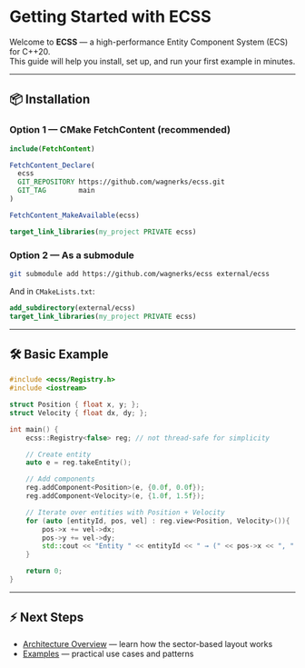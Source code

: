 # Getting Started with ECSS

Welcome to **ECSS** — a high-performance Entity Component System (ECS) for C++20.  
This guide will help you install, set up, and run your first example in minutes.

---

## 📦 Installation

### Option 1 — CMake FetchContent (recommended)
```cmake
include(FetchContent)

FetchContent_Declare(
  ecss
  GIT_REPOSITORY https://github.com/wagnerks/ecss.git
  GIT_TAG        main
)

FetchContent_MakeAvailable(ecss)

target_link_libraries(my_project PRIVATE ecss)
```

### Option 2 — As a submodule
```bash
git submodule add https://github.com/wagnerks/ecss external/ecss
```
And in `CMakeLists.txt`:
```cmake
add_subdirectory(external/ecss)
target_link_libraries(my_project PRIVATE ecss)
```

---

## 🛠 Basic Example

```cpp
#include <ecss/Registry.h>
#include <iostream>

struct Position { float x, y; };
struct Velocity { float dx, dy; };

int main() {
    ecss::Registry<false> reg; // not thread-safe for simplicity

    // Create entity
    auto e = reg.takeEntity();

    // Add components
    reg.addComponent<Position>(e, {0.0f, 0.0f});
    reg.addComponent<Velocity>(e, {1.0f, 1.5f});

    // Iterate over entities with Position + Velocity
    for (auto [entityId, pos, vel] : reg.view<Position, Velocity>()){
        pos->x += vel->dx;
        pos->y += vel->dy;
        std::cout << "Entity " << entityId << " → (" << pos->x << ", " << pos->y << ")\n";
    }

    return 0;
}
```

---

## ⚡ Next Steps
- [Architecture Overview](architecture.md) — learn how the sector-based layout works  
- [Examples](examples.md) — practical use cases and patterns  
